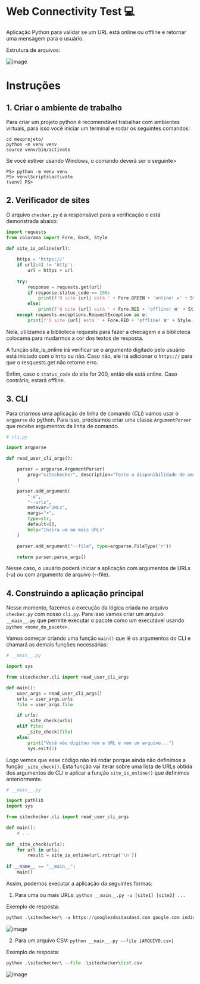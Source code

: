 # Web Connectivity Test 💻

Aplicação Python para validar se um URL está online ou offline e retornar uma mensagem para o usuário.

Estrutura de arquivos:

![image](https://user-images.githubusercontent.com/13797593/233219592-46abaef5-9413-454e-9617-0ee5d9d37821.png)

# Instruções

## 1. Criar o ambiente de trabalho

Para criar um projeto python é recomendável trabalhar com ambientes virtuais, para isso você iniciar um terminal e rodar os seguintes comandos:

```
cd meuprojeto/
python -m venv venv
source venv/bin/activate
```

Se você estiver usando Windows, o comando deverá ser o seguinte>

```
PS> python -m venv venv
PS> venv\Scripts\activate
(venv) PS>
```

## 2. Verificador de sites

O arquivo `checker.py` é a responsável para a verificação e está demonstrada abaixo:

```python
import requests
from colorama import Fore, Back, Style

def site_is_online(url):
    
    https = 'https://'
    if url[:4] != 'http':
        url = https + url
    
    try:
        response = requests.get(url)
        if response.status_code == 200:
            print(f'O site {url} está ' + Fore.GREEN + 'online! ✔️' + Style.RESET_ALL) 
        else:
            print(f'O site {url} está ' + Fore.RED + 'offline! ❌' + Style.RESET_ALL)
    except requests.exceptions.RequestException as e:
        print(f'O site {url} está ' + Fore.RED + 'offline! ❌' + Style.RESET_ALL)
```
Nela, utilizamos a biblioteca requests para fazer a checagem e a biblioteca colocama para mudarmos a cor dos textos de resposta. 

A função site_is_online irá verificar se o argumento digitado pelo usuário está iniciado com o `http` ou não. Caso não, ele irá adicionar o `https://` para que o resquests.get não retorne erro.

Enfim, caso o `status_code` do site for 200, então ele está online. Caso contrário, estará offline.

## 3. CLI

Para criarmos uma aplicação de linha de comando (*CLI*) vamos usar o `argparse` do python. Para isso, precisamos criar uma classe `ArgumentParser` que recebe argumentos da linha de comando.

```python
# cli.py

import argparse

def read_user_cli_args():

    parser = argparse.ArgumentParser(
        prog="sitechecker", description="Teste a disponibilidade de uma URL"
    )

    parser.add_argument(
        "-u",
        "--urls",
        metavar="URLs",
        nargs="+",
        type=str,
        default=[],
        help="Insira um ou mais URLs"
    )

    parser.add_argument("--file", type=argparse.FileType('r'))

    return parser.parse_args()
```
Nesse caso, o usuário poderá iniciar a aplicação com argumentos de URLs (-u) ou com argumento de arquivo (--file).

## 4. Construindo a aplicação principal

Nesse momento, fazemos a execução da lógica criada no arquivo `checker.py` com nosso `cli.py`. Para isso vamos criar um arquivo `__main__.py` que permite executar o pacote como um executável usando `python <nome_do_pacote>`.

Vamos começar criando uma função `main()` que lê os argumentos do CLI e chamará as demais funções necessárias:

```python
# __main__.py

import sys

from sitechecker.cli import read_user_cli_args

def main():
    user_args = read_user_cli_args()
    urls = user_args.urls
    file = user_args.file

    if urls:
        _site_check(urls)
    elif file:
        _site_check(file)
    else:
        print("Você não digitou nem a URL e nem um arquivo...")
        sys.exit(1)
```

Logo vemos que esse código não irá rodar porque ainda não definimos a função `_site_check()`. Esta função vai iterar sobre uma lista de URLs obtida dos argumentos do CLI e aplicar a função `site_is_online()` que definimos anteriormente.

```python
# __main__.py

import pathlib
import sys

from sitechecker.cli import read_user_cli_args

def main():
    # ...
 
def _site_check(urls):
    for url in urls:
        result = site_is_online(url.rstrip('\n'))
        
if __name__ == "__main__":
    main()
```

Assim, podemos executar a aplicação da seguintes formas: 

1) Para uma ou mais URLs: ```python __main__.py -u [site1] [site2] ...```

Exemplo de resposta: 

```python
python .\sitechecker\ -u https://googlezdxsdasdasd.com google.com indicium.tech siasdiasd.br google.com
```

![image](https://user-images.githubusercontent.com/13797593/233221961-7d95fd0a-e783-4783-a5d7-b36968e55c04.png)

2) Para um arquivo CSV: ```python __main__.py --file [ARQUIVO.csv]```

Exemplo de resposta: 

```python
python .\sitechecker\ --file .\sitechecker\list.csv
```

![image](https://user-images.githubusercontent.com/13797593/233221673-e8d4a72f-9673-4d6f-b882-0fe4b40d0fc7.png)

